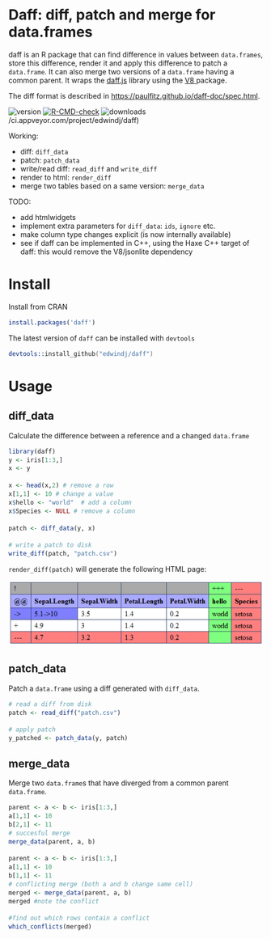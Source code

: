 # Daff: diff, patch and merge for data.frames

daff is an R package that can find difference in values between `data.frames`, store this difference, render it and apply this difference to patch a `data.frame`. It can also merge two versions of a `data.frame` having a common parent.
It wraps the [daff.js](http://paulfitz.github.io/daff/) library using the [V8 ](https://github.com/jeroen/v8) package.

The diff format is described in https://paulfitz.github.io/daff-doc/spec.html.

<!-- badges: start -->
![version](http://www.r-pkg.org/badges/version/daff)
[![R-CMD-check](https://github.com/edwindj/daff/actions/workflows/R-CMD-check.yaml/badge.svg)](https://github.com/edwindj/daff/actions/workflows/R-CMD-check.yaml)
![downloads](http://cranlogs.r-pkg.org/badges/daff)
/ci.appveyor.com/project/edwindj/daff)
<!-- badges: end -->

Working:

- diff: `diff_data`
- patch: `patch_data`
- write/read diff: `read_diff` and `write_diff`
- render to html: `render_diff`
- merge two tables based on a same version: `merge_data`

TODO:

- add htmlwidgets
- implement extra parameters for `diff_data`: `ids`, `ignore` etc.
- make column type changes explicit (is now internally available)
- see if daff can be implemented in C++, using the Haxe C++ target of daff: this would remove the V8/jsonlite dependency

# Install

Install from CRAN
```R
install.packages('daff')
```

The latest version of `daff` can be installed with `devtools`
```S
devtools::install_github("edwindj/daff")
```

# Usage

## diff_data

Calculate the difference between a reference and a changed `data.frame`
```R
library(daff)
y <- iris[1:3,]
x <- y

x <- head(x,2) # remove a row
x[1,1] <- 10 # change a value
x$hello <- "world"  # add a column
x$Species <- NULL # remove a column

patch <- diff_data(y, x)

# write a patch to disk
write_diff(patch, "patch.csv")
```

`render_diff(patch)` will generate the following HTML page:

![render_diff](man/render_diff.png "render_diff")


## patch_data

Patch a `data.frame` using a diff generated with `diff_data`.
```R
# read a diff from disk
patch <- read_diff("patch.csv")

# apply patch
y_patched <- patch_data(y, patch)
```

## merge_data

Merge two `data.frame`s that have diverged from a common parent `data.frame`.
```R
parent <- a <- b <- iris[1:3,]
a[1,1] <- 10
b[2,1] <- 11
# succesful merge
merge_data(parent, a, b)

parent <- a <- b <- iris[1:3,]
a[1,1] <- 10
b[1,1] <- 11
# conflicting merge (both a and b change same cell)
merged <- merge_data(parent, a, b)
merged #note the conflict

#find out which rows contain a conflict
which_conflicts(merged)
```
